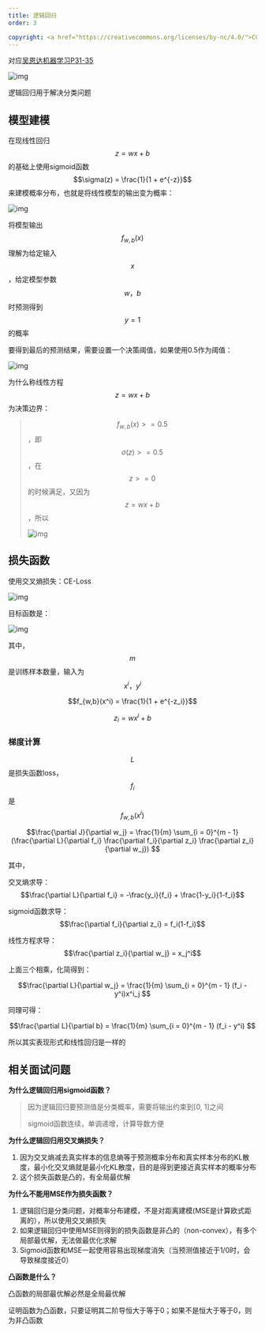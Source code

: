 ```yaml
---
title: 逻辑回归
order: 3

copyright: <a href="https://creativecommons.org/licenses/by-nc/4.0/">CC BY-NC 4.0协议</a>
---
```


对应[吴恩达机器学习P31-35](https://www.bilibili.com/video/BV1Bq421A74G?p=35&vd_source=5a405136097f34501ccd7ddbfdb09200)

![img](https://pq18uqc90b.feishu.cn/space/api/box/stream/download/asynccode/?code=ODlmMjU3ZGU1MTViZDlhMjA2ZjgxOTAwOTdmYzQ4YmNfbGE1T3U1RGlhalBjclpycXNZcHZLcUFhTTJha0lMQ3ZfVG9rZW46Ukh3NWJZcVozb2xlcUR4WXVSc2NvS3ZmbkJlXzE3NDI4OTkzODY6MTc0MjkwMjk4Nl9WNA)

逻辑回归用于解决分类问题

## 模型建模

在现线性回归$$z = wx + b$$的基础上使用sigmoid函数$$\sigma(z) = \frac{1}{1 + e^{-z}}$$来建模概率分布，也就是将线性模型的输出变为概率：

![img](https://pq18uqc90b.feishu.cn/space/api/box/stream/download/asynccode/?code=ODM0Yjk4M2Q5MWU4ZWJjYzUxM2VkYmE5OWZmNzRkZTVfR2VXMUJ3Tms3NU5GTGsyNkZLMEtjdUI5MWlqQkpXeDJfVG9rZW46RHlsWWJ1aVJMb2IwS2d4dkRvdGNiVVlBbnhnXzE3NDI4OTkzODY6MTc0MjkwMjk4Nl9WNA)

将模型输出$$f_{w,b}(x)$$理解为给定输入$$x$$，给定模型参数$$w，b$$时预测得到$$y = 1$$的概率

要得到最后的预测结果，需要设置一个决策阈值，如果使用0.5作为阈值：

![img](https://pq18uqc90b.feishu.cn/space/api/box/stream/download/asynccode/?code=YmQzMmJkNDExYjhmYTAxOWIyZDExZjkwNGE5OTUwZTBfSHFKS2pROGdPeThoQ2tCTkxQSW1lU2JJRm5lMXJDOUVfVG9rZW46RUdpVWIzcFNmb3RJZDd4Y05iWGNGY0VmbldlXzE3NDI4OTkzODY6MTc0MjkwMjk4Nl9WNA)

为什么称线性方程$$z = wx + b$$为决策边界： 

> $$f_{w,b}(x) >= 0.5$$，即$$\sigma(z) >= 0.5$$，在$$z >= 0$$的时候满足，又因为$$z = wx + b$$，所以
>
> ![img](https://pq18uqc90b.feishu.cn/space/api/box/stream/download/asynccode/?code=YjE2MzIxOTIzMTEyNDM3ZTMxZmI4ZWM3MzNmOTNlZjdfUkRxMmdrRFY1QmRjZjFCWGhWTFVrWnNieHR5U2FOOEpfVG9rZW46V2hJM2J6dkZtb2U3SE14aW5ZMWNvSFdCbkRnXzE3NDI4OTkzODY6MTc0MjkwMjk4Nl9WNA)

## 损失函数

使用交叉熵损失：CE-Loss

![img](https://pq18uqc90b.feishu.cn/space/api/box/stream/download/asynccode/?code=YThhM2M4MjIwMzQ4YzRiNjhmMjZmNThkYzM0MzQ0ZGRfa1JNWDBPNGY4WVVORWVjMlI4UnRFNjB0Vms0bHlXcXVfVG9rZW46Qm9WQmJTdHh6b2Q2VUt4cDBqV2NmM05wblZlXzE3NDI4OTkzODY6MTc0MjkwMjk4Nl9WNA)

目标函数是：

![img](https://pq18uqc90b.feishu.cn/space/api/box/stream/download/asynccode/?code=ZjUzZDk5YjIwNDI0MzZhMmIyNjQ4ZTg5ZGZmODJhZjZfWkJlcFJReWZEV0NKRlo2SU5Ld25zbnhGUnhBY3VBQ25fVG9rZW46WlpNMGJUc29Vb21LYmN4d2lLMGNIS09abmlmXzE3NDI4OTkzODY6MTc0MjkwMjk4Nl9WNA)

其中， $$m $$ 是训练样本数量，输入为 $$x^i，y^i$$ 

 $$f_{w,b}(x^i) = \frac{1}{1 + e^{-z_i}}$$ 

 $$z_i = w x^i + b$$ 

### 梯度计算

$$L$$是损失函数loss，$$f_i$$是 $$f_{w,b}(x^i)$$ 

$$\frac{\partial J}{\partial w_j} = \frac{1}{m} \sum_{i = 0}^{m - 1} (\frac{\partial L}{\partial f_i}  \frac{\partial f_i}{\partial z_i} \frac{\partial z_i}{\partial w_j}) $$

其中，

交叉熵求导：$$\frac{\partial L}{\partial f_i} = -\frac{y_i}{f_i} + \frac{1-y_i}{1-f_i}$$

sigmoid函数求导：$$\frac{\partial f_i}{\partial z_i} = f_i(1-f_i)$$

线性方程求导：$$\frac{\partial z_i}{\partial w_j} = x_j^i$$

上面三个相乘，化简得到：

$$\frac{\partial L}{\partial w_j} = \frac{1}{m} \sum_{i = 0}^{m - 1} (f_i - y^i)x^i_j $$

同理可得：

$$\frac{\partial L}{\partial b} = \frac{1}{m} \sum_{i = 0}^{m - 1} (f_i - y^i) $$

所以其实表现形式和线性回归是一样的

## 相关面试问题

**为什么逻辑回归用sigmoid函数？**

> 因为逻辑回归要预测值是分类概率，需要将输出约束到[0, 1]之间
>
> sigmoid函数连续，单调递增，计算导数方便

**为什么逻辑回归用交叉熵损失？**

1. 因为交叉熵减去真实样本的信息熵等于预测概率分布和真实样本分布的KL散度，最小化交叉熵就是最小化KL散度，目的是得到更接近真实样本的概率分布
2. 这个损失函数是凸的，有全局最优解

**为什么不能用MSE作为损失函数？**

1. 逻辑回归是分类问题，对概率分布建模，不是对距离建模(MSE是计算欧式距离的），所以使用交叉熵损失
2. 如果逻辑回归中使用MSE则得到的损失函数是非凸的（non-convex），有多个局部最优解，无法做最优化求解
3. Sigmoid函数和MSE一起使用容易出现梯度消失（当预测值接近于1/0时，会导致梯度接近0）

**凸函数是什么？**

凸函数的局部最优解必然是全局最优解

证明函数为凸函数，只要证明其二阶导恒大于等于0；如果不是恒大于等于0，则为非凸函数